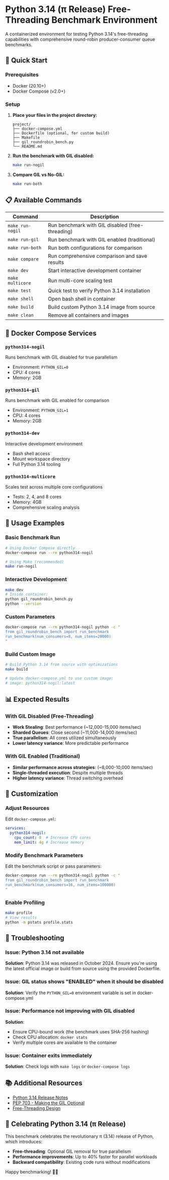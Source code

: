 # Python 3.14 (π Release) Free-Threading Benchmark Environment

A containerized environment for testing Python 3.14's free-threading capabilities with comprehensive round-robin producer-consumer queue benchmarks.

## 🚀 Quick Start

### Prerequisites
- Docker (20.10+)
- Docker Compose (v2.0+)

### Setup

1. **Place your files in the project directory:**
   ```
   project/
   ├── docker-compose.yml
   ├── Dockerfile (optional, for custom build)
   ├── Makefile
   ├── gil_roundrobin_bench.py
   └── README.md
   ```

2. **Run the benchmark with GIL disabled:**
   ```bash
   make run-nogil
   ```

3. **Compare GIL vs No-GIL:**
   ```bash
   make run-both
   ```

## 📋 Available Commands

| Command | Description |
|---------|-------------|
| `make run-nogil` | Run benchmark with GIL disabled (free-threading) |
| `make run-gil` | Run benchmark with GIL enabled (traditional) |
| `make run-both` | Run both configurations for comparison |
| `make compare` | Run comprehensive comparison and save results |
| `make dev` | Start interactive development container |
| `make multicore` | Run multi-core scaling test |
| `make test` | Quick test to verify Python 3.14 installation |
| `make shell` | Open bash shell in container |
| `make build` | Build custom Python 3.14 image from source |
| `make clean` | Remove all containers and images |

## 🐳 Docker Compose Services

### `python314-nogil`
Runs benchmark with GIL disabled for true parallelism
- Environment: `PYTHON_GIL=0`
- CPU: 4 cores
- Memory: 2GB

### `python314-gil`
Runs benchmark with GIL enabled for comparison
- Environment: `PYTHON_GIL=1`
- CPU: 4 cores
- Memory: 2GB

### `python314-dev`
Interactive development environment
- Bash shell access
- Mount workspace directory
- Full Python 3.14 tooling

### `python314-multicore`
Scales test across multiple core configurations
- Tests: 2, 4, and 8 cores
- Memory: 4GB
- Comprehensive scaling analysis

## 🎯 Usage Examples

### Basic Benchmark Run
```bash
# Using Docker Compose directly
docker-compose run --rm python314-nogil

# Using Make (recommended)
make run-nogil
```

### Interactive Development
```bash
make dev
# Inside container:
python gil_roundrobin_bench.py
python --version
```

### Custom Parameters
```bash
docker-compose run --rm python314-nogil python -c "
from gil_roundrobin_bench import run_benchmark
run_benchmark(num_consumers=8, num_items=20000)
"
```

### Build Custom Image
```bash
# Build Python 3.14 from source with optimizations
make build

# Update docker-compose.yml to use custom image:
# image: python314-nogil:latest
```

## 📊 Expected Results

### With GIL Disabled (Free-Threading)
- **Work Stealing**: Best performance (~12,000-15,000 items/sec)
- **Sharded Queues**: Close second (~11,000-14,000 items/sec)
- **True parallelism**: All cores utilized simultaneously
- **Lower latency variance**: More predictable performance

### With GIL Enabled (Traditional)
- **Similar performance across strategies**: (~8,000-10,000 items/sec)
- **Single-threaded execution**: Despite multiple threads
- **Higher latency variance**: Thread switching overhead

## 🔧 Customization

### Adjust Resources
Edit `docker-compose.yml`:
```yaml
services:
  python314-nogil:
    cpu_count: 8  # Increase CPU cores
    mem_limit: 4g # Increase memory
```

### Modify Benchmark Parameters
Edit the benchmark script or pass parameters:
```bash
docker-compose run --rm python314-nogil python -c "
from gil_roundrobin_bench import run_benchmark
run_benchmark(num_consumers=16, num_items=100000)
"
```

### Enable Profiling
```bash
make profile
# View results
python -m pstats profile.stats
```

## 🐛 Troubleshooting

### Issue: Python 3.14 not available
**Solution**: Python 3.14 was released in October 2024. Ensure you're using the latest official image or build from source using the provided Dockerfile.

### Issue: GIL status shows "ENABLED" when it should be disabled
**Solution**: Verify the `PYTHON_GIL=0` environment variable is set in docker-compose.yml

### Issue: Performance not improving with GIL disabled
**Solution**: 
- Ensure CPU-bound work (the benchmark uses SHA-256 hashing)
- Check CPU allocation: `docker stats`
- Verify multiple cores are available to the container

### Issue: Container exits immediately
**Solution**: Check logs with `make logs` or `docker-compose logs`

## 📚 Additional Resources

- [Python 3.14 Release Notes](https://docs.python.org/3.14/whatsnew/3.14.html)
- [PEP 703 - Making the GIL Optional](https://peps.python.org/pep-0703/)
- [Free-Threading Design](https://docs.python.org/3.14/whatsnew/3.13.html#free-threaded-cpython)

## 🎉 Celebrating Python 3.14 (π Release)

This benchmark celebrates the revolutionary π (3.14) release of Python, which introduces:
- **Free-threading**: Optional GIL removal for true parallelism
- **Performance improvements**: Up to 40% faster for parallel workloads
- **Backward compatibility**: Existing code runs without modifications

Happy benchmarking! 🐍🚀
